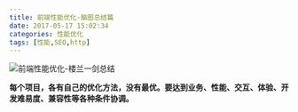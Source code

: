```yaml
---
title: 前端性能优化-脑图总结篇
date: 2017-05-17 15:02:34
categories: 性能优化
tags: [性能,SEO,http]
---
```


![前端性能优化-楼兰一剑总结](https://loulanyijian.github.io/images/speed.svg)

**每个项目，各有自己的优化方法，没有最优。要达到业务、性能、交互、体验、开发难易度、兼容性等各种条件协调。**